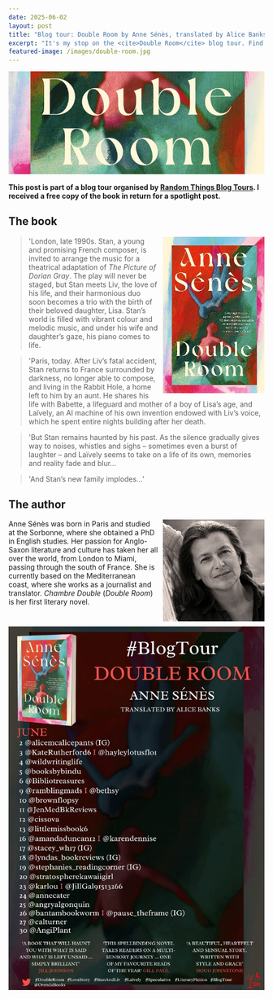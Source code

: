 ```yaml
---
date: 2025-06-02
layout: post
title: "Blog tour: Double Room by Anne Sénès, translated by Alice Banks - spotlight"
excerpt: "It's my stop on the <cite>Double Room</cite> blog tour. Find out about the book and the author."
featured-image: /images/double-room.jpg
---
```


![Double Room](/images/double-room.jpg)

**This post is part of a blog tour organised by [Random Things Blog Tours](http://randomthingsthroughmyletterbox.blogspot.com/p/services-to-publishers-authors-blog.html). I received a free copy of the book in return for a spotlight post.**

## The book

<img src="/images/double-room-200.jpg" alt="Double Room" style="float: right; margin-bottom: 10px; margin-left: 10px;">

> 'London, late 1990s. Stan, a young and promising French composer, is invited to arrange the music for a theatrical adaptation of <cite>The Picture of Dorian Gray</cite>. The play will never be staged, but Stan meets Liv, the love of his life, and their harmonious duo soon becomes a trio with the birth of their beloved daughter, Lisa. Stan’s world is filled with vibrant colour and melodic music, and under his wife and daughter’s gaze, his piano comes to life.

> 'Paris, today. After Liv’s fatal accident, Stan returns to France surrounded by darkness, no longer able to compose, and living in the Rabbit Hole, a home left to him by an aunt. He shares his life with Babette, a lifeguard and mother of a boy of Lisa’s age, and Laïvely, an AI machine of his own invention endowed with Liv’s voice, which he spent entire nights building after her death.

> 'But Stan remains haunted by his past. As the silence gradually gives way to noises, whistles and sighs &ndash; sometimes even a burst of laughter &ndash; and Laïvely seems to take on a life of its own, memories and reality fade and blur...

> 'And Stan’s new family implodes...'

## The author

<img src="/images/anne-senes-200.jpg" alt="Anne Sénès" style="float: right; margin-bottom: 10px; margin-left: 10px;">

Anne Sénès was born in Paris and studied at the Sorbonne, where she obtained a PhD in English studies. Her passion for Anglo-Saxon literature and culture has taken her all over the world, from London to Miami, passing through the south of France. She is currently based on the Mediterranean coast, where she works as a journalist and translator. <cite>Chambre Double</cite> (<cite>Double Room</cite>) is her first literary novel.

![Double Room blog tour banner](/images/double-room-banner.jpg)
